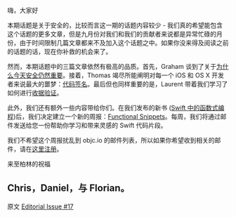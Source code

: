 嗨，大家好

本期话题是关于安全的，比较而言这一期的话题内容较少 - 我们真的希望能包含这个话题的更多文章，但是九月份对我们和我们的贡献者来说都是异常忙碌的月份，由于时间限制几篇文章都来不及加入这个话题之中。如果你没来得及阅读之前的话题的话，现在你补救的机会来了。

然而，本期话题中的三篇文章依然有极高的品质。首先，Graham 谈到了关于[为什么今天安全仍然重要](http://objccn.io/issue-17-1)。接着，Thomas 竭尽所能阐明对每一个 iOS 和 OS X 开发者来说最大的噩梦：[代码签名](http://objccn.io/issue-17-2)。最后但也同样重要的是，Laurent 带着我们学习了如何进行[收据验证](http://objccn.io/issue-17-3)。

此外，我们还有额外一些内容带给你们。在我们发布的新书 ([Swift 中的函数式编程](http://objc.io/books))后，我们决定建立一个新的周报：[Functional Snippets](http://objc.io/snippets)。每周，我们将通过邮件发送给您一份帮助你学习和带来灵感的 Swift 代码片段。

我们不希望这个周报扰乱到 objc.io 的邮件列表，所以如果你希望收到相关的邮件，请在[这里注册](http://objc.io/snippets)。

来至柏林的祝福

Chris，Daniel，与 Florian。
---

 

原文 [Editorial Issue #17](http://www.objc.io/issue-17/editorial.html)
